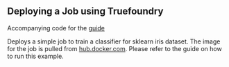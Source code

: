 Deploying a Job using Truefoundry
---

Accompanying code for the [guide](https://docs.truefoundry.com/documentation/deploy/deploy-a-job/docker#deploy-a-job-from-pre-built-image)

Deploys a simple job to train a classifier for sklearn iris dataset. The image for the job is pulled from [hub.docker.com](https://hub.docker.com/).
Please refer to the guide on how to run this example.
